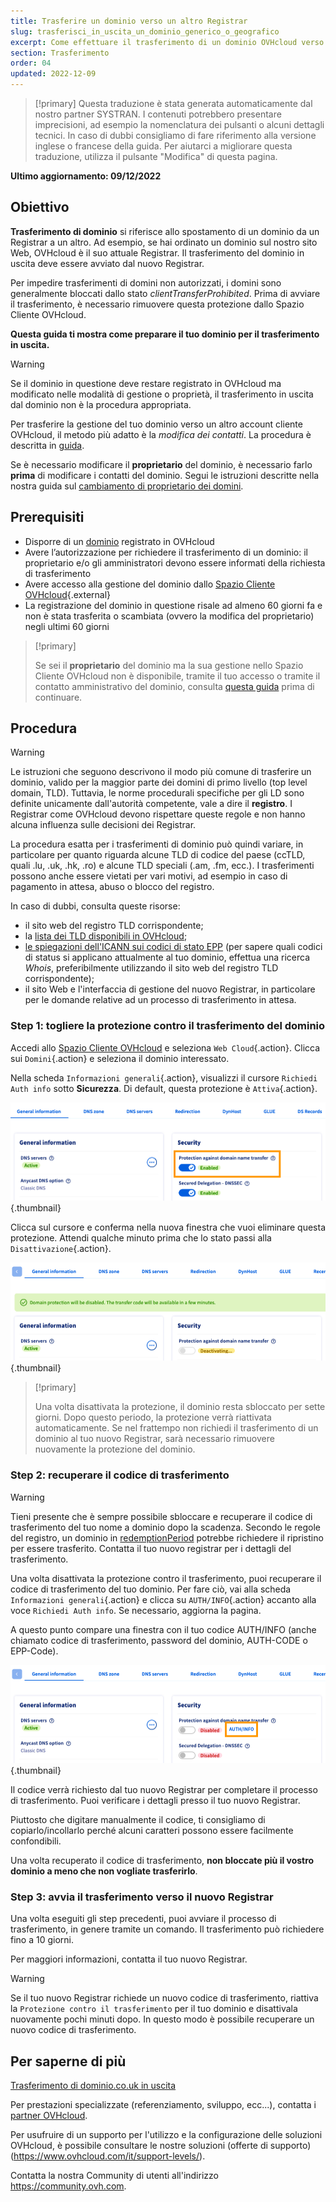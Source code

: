 ```yaml
---
title: Trasferire un dominio verso un altro Registrar
slug: trasferisci_in_uscita_un_dominio_generico_o_geografico
excerpt: Come effettuare il trasferimento di un dominio OVHcloud verso un altro provider
section: Trasferimento
order: 04
updated: 2022-12-09
---
```


> [!primary]
> Questa traduzione è stata generata automaticamente dal nostro partner SYSTRAN. I contenuti potrebbero presentare imprecisioni, ad esempio la nomenclatura dei pulsanti o alcuni dettagli tecnici. In caso di dubbi consigliamo di fare riferimento alla versione inglese o francese della guida. Per aiutarci a migliorare questa traduzione, utilizza il pulsante "Modifica" di questa pagina.
>

**Ultimo aggiornamento: 09/12/2022**

## Obiettivo

**Trasferimento di dominio** si riferisce allo spostamento di un dominio da un Registrar a un altro. Ad esempio, se hai ordinato un dominio sul nostro sito Web, OVHcloud è il suo attuale Registrar. Il trasferimento del dominio in uscita deve essere avviato dal nuovo Registrar.

Per impedire trasferimenti di domini non autorizzati, i domini sono generalmente bloccati dallo stato *clientTransferProhibited*. Prima di avviare il trasferimento, è necessario rimuovere questa protezione dallo Spazio Cliente OVHcloud.

**Questa guida ti mostra come preparare il tuo dominio per il trasferimento in uscita.**

> [!warning]
>
> Se il dominio in questione deve restare registrato in OVHcloud ma modificato nelle modalità di gestione o proprietà, il trasferimento in uscita dal dominio non è la procedura appropriata.
>
> Per trasferire la gestione del tuo dominio verso un altro account cliente OVHcloud, il metodo più adatto è la *modifica dei contatti*. La procedura è descritta in [guida](https://docs.ovh.com/it/customer/gestisci_i_tuoi_contatti/).
>
> Se è necessario modificare il **proprietario** del dominio, è necessario farlo **prima** di modificare i contatti del dominio. Segui le istruzioni descritte nella nostra guida sul [cambiamento di proprietario dei domini](https://docs.ovh.com/it/domains/cambiare_proprietario_dominio/).
>

## Prerequisiti

- Disporre di un [dominio](https://www.ovhcloud.com/it/domains/) registrato in OVHcloud
- Avere l’autorizzazione per richiedere il trasferimento di un dominio: il proprietario e/o gli amministratori devono essere informati della richiesta di trasferimento
- Avere accesso alla gestione del dominio dallo [Spazio Cliente OVHcloud](https://www.ovh.com/auth/?action=gotomanager&from=https://www.ovh.it/&ovhSubsidiary=it){.external}
- La registrazione del dominio in questione risale ad almeno 60 giorni fa e non è stata trasferita o scambiata (ovvero la modifica del proprietario) negli ultimi 60 giorni

> [!primary]
>
> Se sei il **proprietario** del dominio ma la sua gestione nello Spazio Cliente OVHcloud non è disponibile, tramite il tuo accesso o tramite il contatto amministrativo del dominio, consulta [questa guida](../../customer/gestisci_i_tuoi_contatti/#caso-specifico-di-un-proprietario-di-dominio) prima di continuare.
>

## Procedura

> [!warning]
>
> Le istruzioni che seguono descrivono il modo più comune di trasferire un dominio, valido per la maggior parte dei domini di primo livello (top level domain, TLD). Tuttavia, le norme procedurali specifiche per gli LD sono definite unicamente dall'autorità competente, vale a dire il **registro**. I Registrar come OVHcloud devono rispettare queste regole e non hanno alcuna influenza sulle decisioni dei Registrar.
>
> La procedura esatta per i trasferimenti di dominio può quindi variare, in particolare per quanto riguarda alcune TLD di codice del paese (ccTLD, quali .lu, .uk, .hk, .ro) e alcune TLD speciali (.am, .fm, ecc.). I trasferimenti possono anche essere vietati per vari motivi, ad esempio in caso di pagamento in attesa, abuso o blocco del registro.
>
> In caso di dubbi, consulta queste risorse:
>
> - il sito web del registro TLD corrispondente;
> - la [lista dei TLD disponibili in OVHcloud](https://www.ovhcloud.com/it/domains/tld/);
> - [le spiegazioni dell'ICANN sui codici di stato EPP](https://www.icann.org/resources/pages/epp-status-codes-2014-06-16-en) (per sapere quali codici di status si applicano attualmente al tuo dominio, effettua una ricerca *Whois*, preferibilmente utilizzando il sito web del registro TLD corrispondente);
> - il sito Web e l'interfaccia di gestione del nuovo Registrar, in particolare per le domande relative ad un processo di trasferimento in attesa.
>

### Step 1: togliere la protezione contro il trasferimento del dominio

Accedi allo [Spazio Cliente OVHcloud](https://www.ovh.com/auth/?action=gotomanager&from=https://www.ovh.it/&ovhSubsidiary=it) e seleziona `Web Cloud`{.action}. Clicca sui `Domini`{.action} e seleziona il dominio interessato.

Nella scheda `Informazioni generali`{.action}, visualizzi il cursore `Richiedi Auth info` sotto **Sicurezza**. Di default, questa protezione è `Attiva`{.action}.

![protezione attivata](images/outgoing-transfer-step1.png){.thumbnail}

Clicca sul cursore e conferma nella nuova finestra che vuoi eliminare questa protezione. Attendi qualche minuto prima che lo stato passi alla `Disattivazione`{.action}.

![disattivazione protezione](images/outgoing-transfer-step2.png){.thumbnail}

> [!primary]
>
> Una volta disattivata la protezione, il dominio resta sbloccato per sette giorni. Dopo questo periodo, la protezione verrà riattivata automaticamente. Se nel frattempo non richiedi il trasferimento di un dominio al tuo nuovo Registrar, sarà necessario rimuovere nuovamente la protezione del dominio.
>

### Step 2: recuperare il codice di trasferimento

> [!warning]
>
> Tieni presente che è sempre possibile sbloccare e recuperare il codice di trasferimento del tuo nome a dominio dopo la scadenza. Secondo le regole del registro, un dominio in [redemptionPeriod](https://www.icann.org/resources/pages/epp-status-codes-2014-06-16-en) potrebbe richiedere il ripristino per essere trasferito. Contatta il tuo nuovo registrar per i dettagli del trasferimento.
>

Una volta disattivata la protezione contro il trasferimento, puoi recuperare il codice di trasferimento del tuo dominio. Per fare ciò, vai alla scheda `Informazioni generali`{.action} e clicca su `AUTH/INFO`{.action} accanto alla voce `Richiedi Auth info`. Se necessario, aggiorna la pagina.

A questo punto compare una finestra con il tuo codice AUTH/INFO (anche chiamato codice di trasferimento, password del dominio, AUTH-CODE o EPP-Code).

![outgoingtransfer](images/outgoing-transfer-step3.png){.thumbnail}

Il codice verrà richiesto dal tuo nuovo Registrar per completare il processo di trasferimento. Puoi verificare i dettagli presso il tuo nuovo Registrar.

Piuttosto che digitare manualmente il codice, ti consigliamo di copiarlo/incollarlo perché alcuni caratteri possono essere facilmente confondibili.

Una volta recuperato il codice di trasferimento, **non bloccate più il vostro dominio a meno che non vogliate trasferirlo**.

### Step 3: avvia il trasferimento verso il nuovo Registrar

Una volta eseguiti gli step precedenti, puoi avviare il processo di trasferimento, in genere tramite un comando. Il trasferimento può richiedere fino a 10 giorni. 

Per maggiori informazioni, contatta il tuo nuovo Registrar.

> [!warning]
>
> Se il tuo nuovo Registrar richiede un nuovo codice di trasferimento, riattiva la `Protezione contro il trasferimento` per il tuo dominio e disattivala nuovamente pochi minuti dopo. In questo modo è possibile recuperare un nuovo codice di trasferimento.
>

## Per saperne di più

[Trasferimento di dominio.co.uk in uscita](https://docs.ovh.com/it/domains/guida_al_trasferimento_in_uscita_di_un_dominio_couk/)

Per prestazioni specializzate (referenziamento, sviluppo, ecc...), contatta i [partner OVHcloud](https://partner.ovhcloud.com/it/).

Per usufruire di un supporto per l'utilizzo e la configurazione delle soluzioni OVHcloud, è possibile consultare le nostre soluzioni (offerte di supporto)(https://www.ovhcloud.com/it/support-levels/).

Contatta la nostra Community di utenti all'indirizzo <https://community.ovh.com>.